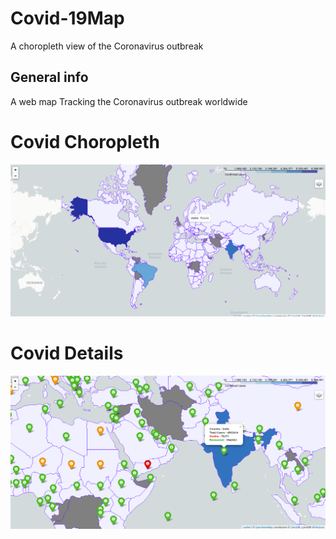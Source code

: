 # Covid-19Map
A choropleth view of the Coronavirus outbreak

## General info
A web map Tracking the Coronavirus outbreak worldwide

# Covid Choropleth
![Covid Map](covidmapChorpleth.png)

# Covid Details
![Covid Details](covidDetails.png)



